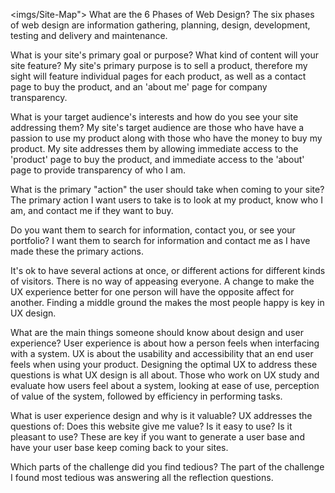 
<imgs/Site-Map">
What are the 6 Phases of Web Design?
The six phases of web design are information gathering, planning, design, development, testing and delivery and maintenance. 

What is your site's primary goal or purpose? What kind of content will your site feature?
My site's primary purpose is to sell a product, therefore my sight will feature individual pages for each product, as well as a contact page to buy the product, and an 'about me' page for company transparency. 

What is your target audience's interests and how do you see your site addressing them?
My site's target audience are those who have have a passion to use my product along with those who have the money to buy my product. My site addresses them by allowing immediate access to the 'product' page to buy the product, and immediate access to the 'about' page to provide transparency of who I am. 

What is the primary "action" the user should take when coming to your site? 
The primary action I want users to take is to look at my product, know who I am, and contact me if they want to buy. 

Do you want them to search for information, contact you, or see your portfolio? 
I want them to search for information and contact me as I have made these the primary actions.

It's ok to have several actions at once, or different actions for different kinds of visitors.
There is no way of appeasing everyone. A change to make the UX experience better for one person will have the opposite affect for another. Finding a middle ground the makes the most people happy is key in UX design. 

What are the main things someone should know about design and user experience?
User experience is about how a person feels when interfacing with a system. UX is about the usability and accessibility that an end user feels when using your product. Designing the optimal UX to address these questions is what UX design is all about. Those who work on UX study and evaluate how users feel about a system, looking at ease of use, perception of value of the system, followed by efficiency in performing tasks.  

What is user experience design and why is it valuable? 
UX addresses the questions of: Does this website give me value? Is it easy to use? Is it pleasant to use? These are key if you want to generate a user base and have your user base keep coming back to your sites.  

Which parts of the challenge did you find tedious?
The part of the challenge I found most tedious was answering all the reflection questions. 